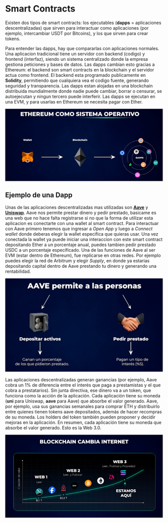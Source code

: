 # Smart Contracts

Existen dos tipos de smart contracts: los ejecutables (**dapps** = aplicaciones descentralizadas) que sirven para
interactuar como aplicaciones (por ejemplo, intercambiar USDT por Bitcoins), y los que sirven para crear tokens.

Para entender las dapps, hay que compararlas con aplicaciones normales. Una aplicacion tradicional tiene un servidor con
backend (codigo) y frontend (interfaz), siendo un sistema centralizado donde la empresa gestiona peticiones y bases de
datos. Las dapps cambian esto gracias a Ethereum: el backend son smart contracts en la blockchain y el servidor actua
como frontend. El backend esta programado publicamente en **Solidity**, permitiendo que cualquiera vea el codigo fuente,
generando seguridad y transparencia. Las dapps estan alojadas en una blockchain distribuida mundialmente donde nadie
puede cambiar, borrar o censurar, se autoejecutan y ningun tercero puede interferir. Las dapps se ejecutan en una EVM, y
para usarlas en Ethereum se necesita pagar con Ether.

![](img/evm.png)

## Ejemplo de una Dapp

Unas de las aplicaciones descentralizadas mas utilizadas son [**Aave**](https://aave.com/) y
[**Uniswap**](https://app.uniswap.org/). Aave nos permite prestar dinero y pedir prestado, basicame es una web que no
hace falta registrarse si no que la forma de utilizar esta aplicacion es conectarte con una wallet al smart contract.
Para interactuar con Aave primero tenemos que ingresar a _Open App_ y luego a _Connect wallet_ donde deberas elegir
la wallet especifica que quieras usar. Una vez conectada la wallet ya puede iniciar una interaccion con este smart
contract depositando Ether a un porcentaje anual, puedes tambien pedir prestado USDC a un porcentaje especificado. Una
de las funciones de Aave al ser EVM (estar dentro de Ethereum), fue replicarse en otras redes. Por ejemplo puedes elegir
la red de Arbitrum y elegir _Supply_, en donde ya estarias depositando capital dentro de Aave prestando tu dinero y
generando una rentabilidad.

![](img/aave.png)

Las aplicaciones descentralizadas generan ganancias (por ejemplo, Aave cobra un 1% de diferencia entre el interés que
paga a prestamistas y el que cobra a prestatarios). Sin junta directiva, ese dinero va a un token, que funciona como la
acción de la aplicación. Cada aplicación tiene su moneda (**uni** para Uniswap, **aave** para Aave) que absorbe el valor
generado. Aave, por ejemplo, usa sus ganancias semanales para comprar ETH y distribuirlo entre quienes tienen tokens
aave depositados, además de hacer recompras de su moneda. Los holders del token también pueden proponer y decidir
mejoras en la aplicación. En resumen, cada aplicación tiene su moneda que absorbe el valor generado. Esto es la Web 3.0.

![](img/evolucion-de-internet.png)